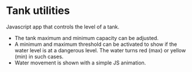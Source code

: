 # Tank utilities

Javascript app that controls the level of a tank. 

- The tank maximum and minimum capacity can be adjusted.
- A minimum and maximum threshold can be activated to show if the water level is at a dangerous level. The water turns red (max) or yellow (min) in such cases.
- Water movement is shown with a simple JS animation.